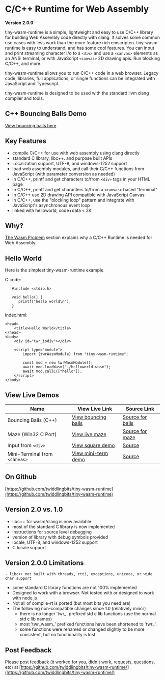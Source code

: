 # C/C++ Runtime for Web Assembly
**Version 2.0.0**

tiny-wasm-runtime is a simple, lightweight and easy to use C/C++ library for building Web Assembly code directly with clang. It solves some common use cases with less work than the more feature rich emscripten. tiny-wasm-runtime is easy to understand, and has some cool features. You can input and print streaming character i/o to a `<div>` and use a `<canvas>` elements as an ANSI terminal, or with JavaScript `<canvas>` 2D drawing apis. Run blocking C/C++, and more. 

tiny-wasm-runtime allows you to run C/C++ code in a web browser. Legacy code, libraries, full applications, or single functions can be integrated with JavaScript and Typescript.

tiny-wasm-runtime is designed to be used with the standard llvm clang compiler and tools.

## C++ Bouncing Balls Demo
[View bouncing balls here](/examples/dist/balls/index.html)

## Key Features
   - compile C/C++ for use with web assembly using clang directly
   - standard C library, libc++. and purpose built APIs
   - Localization support, UTF-8, and windows-1252 support
   - load web assembly modules, and call their C/C++ functions from JavaScript (with parameter conversion as needed)
   - in C/C++, printf and get characters to/from `<div>` tags in your HTML page
   - in C/C++, printf and get characters to/from a `<canvas>` based "terminal"
   - in C/C++ use 2D drawing API compatible with JavaScript Canvas
   - in C/C++, use the "blocking loop" pattern and integrate with JavaScript's asynchronous event loop
   - linked with helloworld,  code+data < 3K

## Why?
[The Wasm Problem](more/wasm-problem.md) section explains why a C/C++  Runtime is needed for Web Assembly.

## Hello World
Here is the simplest tiny-wasm-runtime example.

C code:

~~~
   #include <stdio.h>

   void hello() {
      printf("hello world\n");
   }
~~~

index.html:
~~~
<head>
	<title>Hello World</title>
</head>
<body>
	<div id="twr_iodiv"></div>

	<script type="module">
		import {twrWasmModule} from "tiny-wasm-runtime";
		
		const mod = new twrWasmModule();
		await mod.loadWasm("./helloworld.wasm");
		await mod.callC(["hello"]);
	</script>
</body>
~~~

## View Live Demos

| Name | View Live Link | Source Link |
| --------- | ------------ | ----------- |
| Bouncing Balls (C++) | [View bouncing balls](/examples/dist/balls/index.html) | [Source for balls](https://github.com/twiddlingbits/tiny-wasm-runtime/tree/main/examples/balls) |
| Maze (Win32 C Port) | [View live maze](/examples/dist/maze/index.html) | [Source for maze](https://github.com/twiddlingbits/tiny-wasm-runtime/tree/main/examples/maze) |
| Input from `<div>` | [View square demo](/examples/dist/stdio-div/index.html) | [Source](https://github.com/twiddlingbits/tiny-wasm-runtime/tree/main/examples/stdio-div) |
|Mini-Terminal from `<canvas>`|[View mini-term demo](/examples/dist/stdio-canvas/index.html)|[Source](https://github.com/twiddlingbits/tiny-wasm-runtime/tree/main/examples/stdio-canvas)|

## On Github
[https://github.com/twiddlingbits/tiny-wasm-runtime](https://github.com/twiddlingbits/tiny-wasm-runtime)

## Version 2.0 vs. 1.0
   - libc++ for wasm/clang is now available
   - most of the standard C library is now implemented
   - instructions for source level debugging
   - version of library with debug symbols provided
   - locale, UTF-8, and windows-1252 support
   - C locale support

## Version 2.0.0 Limitations 
	- libc++ not built with threads, rtti, exceptions, unicode, or wide char support
   - some standard C library functions are not 100% implemented
   - Designed to work with a browser.  Not tested with or designed to work with node.js  
   - Not all of compile-rt is ported (but most bits you need are)
   - The following non-compatible changes since 1.0 (relatively minor)
      - there is no longer 'twr_' prefixed std c lib functions (use the normal std c lib names)
      - most 'twr_wasm_' prefixed functions have been shortened to 'twr_'.  
      - some functions were renamed or changed slightly to be more consistent, but no functionality is lost.

## Post Feedback

Please post feedback (it worked for you, didn't work, requests, questions, etc) at [https://github.com/twiddlingbits/tiny-wasm-runtime/](https://github.com/twiddlingbits/tiny-wasm-runtime/)

